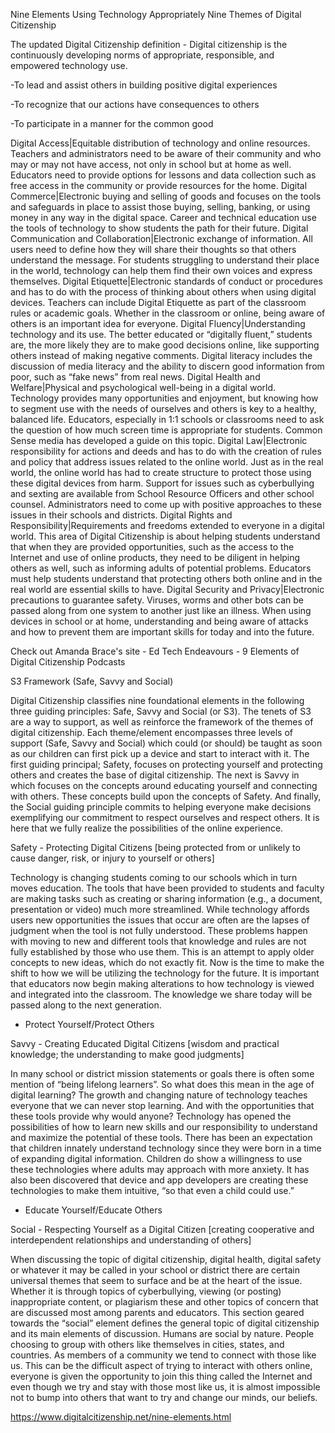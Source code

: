 Nine Elements
Using Technology Appropriately
Nine Themes of Digital Citizenship

The updated Digital Citizenship definition - Digital citizenship is the continuously developing norms of appropriate, responsible, and empowered technology use.

-To lead and assist others in building positive digital experiences

-To recognize that our actions have consequences to others

-To participate in a manner for the common good

Digital Access|Equitable distribution of technology and online resources. Teachers and administrators need to be aware of their community and who may or may not have access, not only in school but at home as well. Educators need to provide options for lessons and data collection such as free access in the community or provide resources for the home.
Digital Commerce|Electronic buying and selling of goods and focuses on the tools and safeguards in place to assist those buying, selling, banking, or using money in any way in the digital space. Career and technical education use the tools of technology to show students the path for their future.
Digital Communication and Collaboration|Electronic exchange of information. All users need to define how they will share their thoughts so that others understand the message. For students struggling to understand their place in the world, technology can help them find their own voices and express themselves.
Digital Etiquette|Electronic standards of conduct or procedures and has to do with the process of thinking about others when using digital devices. Teachers can include Digital Etiquette as part of the classroom rules or academic goals. Whether in the classroom or online, being aware of others is an important idea for everyone.
Digital Fluency|Understanding technology and its use. The better educated or “digitally fluent,” students are, the more likely they are to make good decisions online, like supporting others instead of making negative comments. Digital literacy includes the discussion of media literacy and the ability to discern good information from poor, such as “fake news” from real news.
Digital Health and Welfare|Physical and psychological well-being in a digital world. Technology provides many opportunities and enjoyment, but knowing how to segment use with the needs of ourselves and others is key to a healthy, balanced life. Educators, especially in 1:1 schools or classrooms need to ask the question of how much screen time is appropriate for students. Common Sense media has developed a guide on this topic.
Digital Law|Electronic responsibility for actions and deeds and has to do with the creation of rules and policy that address issues related to the online world. Just as in the real world, the online world has had to create structure to protect those using these digital devices from harm. Support for issues such as cyberbullying and sexting are available from School Resource Officers and other school counsel. Administrators need to come up with positive approaches to these issues in their schools and districts.
Digital Rights and Responsibility|Requirements and freedoms extended to everyone in a digital world. This area of Digital Citizenship is about helping students understand that when they are provided opportunities, such as the access to the Internet and use of online products, they need to be diligent in helping others as well, such as informing adults of potential problems. Educators must help students understand that protecting others both online and in the real world are essential skills to have.
Digital Security and Privacy|Electronic precautions to guarantee safety. Viruses, worms and other bots can be passed along from one system to another just like an illness. When using devices in school or at home, understanding and being aware of attacks and how to prevent them are important skills for today and into the future.

Check out Amanda Brace's site - Ed Tech Endeavours - 9 Elements of Digital Citizenship Podcasts

S3 Framework (Safe, Savvy and Social)

Digital Citizenship classifies nine foundational elements in the following three guiding principles: Safe, Savvy and Social (or S3). The tenets of S3 are a way to support, as well as reinforce the framework of the themes of digital citizenship. Each theme/element encompasses three levels of support (Safe, Savvy and Social) which could (or should) be taught as soon as our children can first pick up a device and start to interact with it. The first guiding principal; Safety, focuses on protecting yourself and protecting others and creates the base of digital citizenship. The next is Savvy in which focuses on the concepts around educating yourself and connecting with others. These concepts build upon the concepts of Safety. And finally, the Social guiding principle commits to helping everyone make decisions exemplifying our commitment to respect ourselves and respect others. It is here that we fully realize the possibilities of the online experience.

Safety - Protecting Digital Citizens [being protected from or unlikely to cause danger, risk, or injury to yourself or others]

Technology is changing students coming to our schools which in turn moves education. The tools that have been provided to students and faculty are making tasks such as creating or sharing information (e.g., a document, presentation or video) much more streamlined. While technology affords users new opportunities the issues that occur are often are the lapses of judgment when the tool is not fully understood. These problems happen with moving to new and different tools that knowledge and rules are not fully established by those who use them. This is an attempt to apply older concepts to new ideas, which do not exactly fit. Now is the time to make the shift to how we will be utilizing the technology for the future. It is important that educators now begin making alterations to how technology is viewed and integrated into the classroom. The knowledge we share today will be passed along to the next generation.

- Protect Yourself/Protect Others

Savvy - Creating Educated Digital Citizens [wisdom and practical knowledge; the understanding to make good judgments]

In many school or district mission statements or goals there is often some mention of “being lifelong learners”. So what does this mean in the age of digital learning? The growth and changing nature of technology teaches everyone that we can never stop learning. And with the opportunities that these tools provide why would anyone? Technology has opened the possibilities of how to learn new skills and our responsibility to understand and maximize the potential of these tools. There has been an expectation that children innately understand technology since they were born in a time of expanding digital information. Children do show a willingness to use these technologies where adults may approach with more anxiety. It has also been discovered that device and app developers are creating these technologies to make them intuitive, “so that even a child could use.” ​

- Educate Yourself/Educate Others

Social - Respecting Yourself as a Digital Citizen [creating cooperative and interdependent relationships and understanding of others]

When discussing the topic of digital citizenship, digital health, digital safety or whatever it may be called in your school or district there are certain universal themes that seem to surface and be at the heart of the issue. Whether it is through topics of cyberbullying, viewing (or posting) inappropriate content, or plagiarism these and other topics of concern that are discussed most among parents and educators. This section geared towards the “social” element defines the general topic of digital citizenship and its main elements of discussion. Humans are social by nature. People choosing to group with others like themselves in cities, states, and countries. As members of a community we tend to connect with those like us. This can be the difficult aspect of trying to interact with others online, everyone is given the opportunity to join this thing called the Internet and even though we try and stay with those most like us, it is almost impossible not to bump into others that want to try and change our minds, our beliefs.

https://www.digitalcitizenship.net/nine-elements.html

